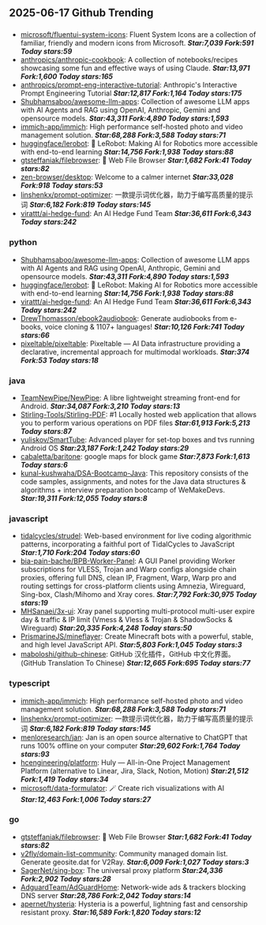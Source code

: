 ## 2025-06-17 Github Trending

### 
* [microsoft/fluentui-system-icons](https://github.com/microsoft/fluentui-system-icons): Fluent System Icons are a collection of familiar, friendly and modern icons from Microsoft. ***Star:7,039 Fork:591 Today stars:59***
* [anthropics/anthropic-cookbook](https://github.com/anthropics/anthropic-cookbook): A collection of notebooks/recipes showcasing some fun and effective ways of using Claude. ***Star:13,971 Fork:1,600 Today stars:165***
* [anthropics/prompt-eng-interactive-tutorial](https://github.com/anthropics/prompt-eng-interactive-tutorial): Anthropic's Interactive Prompt Engineering Tutorial ***Star:12,817 Fork:1,164 Today stars:175***
* [Shubhamsaboo/awesome-llm-apps](https://github.com/Shubhamsaboo/awesome-llm-apps): Collection of awesome LLM apps with AI Agents and RAG using OpenAI, Anthropic, Gemini and opensource models. ***Star:43,311 Fork:4,890 Today stars:1,593***
* [immich-app/immich](https://github.com/immich-app/immich): High performance self-hosted photo and video management solution. ***Star:68,288 Fork:3,588 Today stars:71***
* [huggingface/lerobot](https://github.com/huggingface/lerobot): 🤗 LeRobot: Making AI for Robotics more accessible with end-to-end learning ***Star:14,756 Fork:1,938 Today stars:88***
* [gtsteffaniak/filebrowser](https://github.com/gtsteffaniak/filebrowser): 📂 Web File Browser ***Star:1,682 Fork:41 Today stars:82***
* [zen-browser/desktop](https://github.com/zen-browser/desktop): Welcome to a calmer internet ***Star:33,028 Fork:918 Today stars:53***
* [linshenkx/prompt-optimizer](https://github.com/linshenkx/prompt-optimizer): 一款提示词优化器，助力于编写高质量的提示词 ***Star:6,182 Fork:819 Today stars:145***
* [virattt/ai-hedge-fund](https://github.com/virattt/ai-hedge-fund): An AI Hedge Fund Team ***Star:36,611 Fork:6,343 Today stars:242***

### python
* [Shubhamsaboo/awesome-llm-apps](https://github.com/Shubhamsaboo/awesome-llm-apps): Collection of awesome LLM apps with AI Agents and RAG using OpenAI, Anthropic, Gemini and opensource models. ***Star:43,311 Fork:4,890 Today stars:1,593***
* [huggingface/lerobot](https://github.com/huggingface/lerobot): 🤗 LeRobot: Making AI for Robotics more accessible with end-to-end learning ***Star:14,756 Fork:1,938 Today stars:88***
* [virattt/ai-hedge-fund](https://github.com/virattt/ai-hedge-fund): An AI Hedge Fund Team ***Star:36,611 Fork:6,343 Today stars:242***
* [DrewThomasson/ebook2audiobook](https://github.com/DrewThomasson/ebook2audiobook): Generate audiobooks from e-books, voice cloning & 1107+ languages! ***Star:10,126 Fork:741 Today stars:66***
* [pixeltable/pixeltable](https://github.com/pixeltable/pixeltable): Pixeltable — AI Data infrastructure providing a declarative, incremental approach for multimodal workloads. ***Star:374 Fork:53 Today stars:18***

### java
* [TeamNewPipe/NewPipe](https://github.com/TeamNewPipe/NewPipe): A libre lightweight streaming front-end for Android. ***Star:34,087 Fork:3,210 Today stars:13***
* [Stirling-Tools/Stirling-PDF](https://github.com/Stirling-Tools/Stirling-PDF): #1 Locally hosted web application that allows you to perform various operations on PDF files ***Star:61,913 Fork:5,213 Today stars:87***
* [yuliskov/SmartTube](https://github.com/yuliskov/SmartTube): Advanced player for set-top boxes and tvs running Android OS ***Star:23,187 Fork:1,242 Today stars:29***
* [cabaletta/baritone](https://github.com/cabaletta/baritone): google maps for block game ***Star:7,873 Fork:1,613 Today stars:6***
* [kunal-kushwaha/DSA-Bootcamp-Java](https://github.com/kunal-kushwaha/DSA-Bootcamp-Java): This repository consists of the code samples, assignments, and notes for the Java data structures & algorithms + interview preparation bootcamp of WeMakeDevs. ***Star:19,311 Fork:12,055 Today stars:8***

### javascript
* [tidalcycles/strudel](https://github.com/tidalcycles/strudel): Web-based environment for live coding algorithmic patterns, incorporating a faithful port of TidalCycles to JavaScript ***Star:1,710 Fork:204 Today stars:60***
* [bia-pain-bache/BPB-Worker-Panel](https://github.com/bia-pain-bache/BPB-Worker-Panel): A GUI Panel providing Worker subscriptions for VLESS, Trojan and Warp configs alongside chain proxies, offering full DNS, clean IP, Fragment, Warp, Warp pro and routing settings for cross-platform clients using Amnezia, Wireguard, Sing-box, Clash/Mihomo and Xray cores. ***Star:7,792 Fork:30,975 Today stars:19***
* [MHSanaei/3x-ui](https://github.com/MHSanaei/3x-ui): Xray panel supporting multi-protocol multi-user expire day & traffic & IP limit (Vmess & Vless & Trojan & ShadowSocks & Wireguard) ***Star:20,335 Fork:4,248 Today stars:50***
* [PrismarineJS/mineflayer](https://github.com/PrismarineJS/mineflayer): Create Minecraft bots with a powerful, stable, and high level JavaScript API. ***Star:5,803 Fork:1,045 Today stars:3***
* [maboloshi/github-chinese](https://github.com/maboloshi/github-chinese): GitHub 汉化插件，GitHub 中文化界面。 (GitHub Translation To Chinese) ***Star:12,665 Fork:695 Today stars:77***

### typescript
* [immich-app/immich](https://github.com/immich-app/immich): High performance self-hosted photo and video management solution. ***Star:68,288 Fork:3,588 Today stars:71***
* [linshenkx/prompt-optimizer](https://github.com/linshenkx/prompt-optimizer): 一款提示词优化器，助力于编写高质量的提示词 ***Star:6,182 Fork:819 Today stars:145***
* [menloresearch/jan](https://github.com/menloresearch/jan): Jan is an open source alternative to ChatGPT that runs 100% offline on your computer ***Star:29,602 Fork:1,764 Today stars:93***
* [hcengineering/platform](https://github.com/hcengineering/platform): Huly — All-in-One Project Management Platform (alternative to Linear, Jira, Slack, Notion, Motion) ***Star:21,512 Fork:1,419 Today stars:34***
* [microsoft/data-formulator](https://github.com/microsoft/data-formulator): 🪄 Create rich visualizations with AI ***Star:12,463 Fork:1,006 Today stars:27***

### go
* [gtsteffaniak/filebrowser](https://github.com/gtsteffaniak/filebrowser): 📂 Web File Browser ***Star:1,682 Fork:41 Today stars:82***
* [v2fly/domain-list-community](https://github.com/v2fly/domain-list-community): Community managed domain list. Generate geosite.dat for V2Ray. ***Star:6,009 Fork:1,027 Today stars:3***
* [SagerNet/sing-box](https://github.com/SagerNet/sing-box): The universal proxy platform ***Star:24,336 Fork:2,902 Today stars:28***
* [AdguardTeam/AdGuardHome](https://github.com/AdguardTeam/AdGuardHome): Network-wide ads & trackers blocking DNS server ***Star:28,786 Fork:2,042 Today stars:14***
* [apernet/hysteria](https://github.com/apernet/hysteria): Hysteria is a powerful, lightning fast and censorship resistant proxy. ***Star:16,589 Fork:1,820 Today stars:12***
